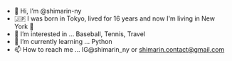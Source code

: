 - 👋 Hi, I’m @shimarin-ny
- 🇯🇵 I was born in Tokyo, lived for 16 years and now I'm living in New York 🗽
- 👀 I’m interested in ... Baseball, Tennis, Travel
- 🌱 I’m currently learning ... Python
- 📫 How to reach me ... IG@shimarin_ny or shimarin.contact@gmail.com

<!---
shimarin-ny/shimarin-ny is a ✨ special ✨ repository because its `README.md` (this file) appears on your GitHub profile.
You can click the Preview link to take a look at your changes.
--->
